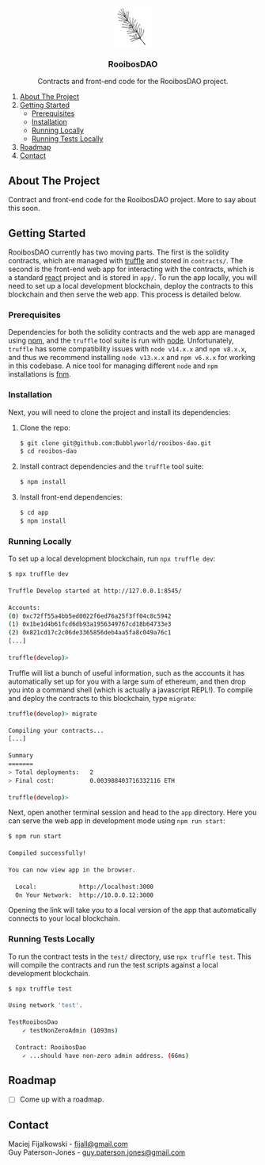 <div align="center">
  <a href="https://github.com/Bubblyworld/rooibos-dao">
    <img src="logo.png" alt="Logo" width="80" height="80">
  </a>

  <h3 align="center">RooibosDAO</h3>

  <p align="center">
    Contracts and front-end code for the RooibosDAO project.
  </p>
</div>

<ol>
  <li><a href="#about-the-project">About The Project</a></li>
  <li>
    <a href="#getting-started">Getting Started</a>
    <ul>
      <li><a href="#prerequisites">Prerequisites</a></li>
      <li><a href="#installation">Installation</a></li>
      <li><a href="#running-locally">Running Locally</a></li>
      <li><a href="#running-tests-locally">Running Tests Locally</a></li>
    </ul>
  </li>
  <li><a href="#roadmap">Roadmap</a></li>
  <li><a href="#contact">Contact</a></li>
</ol>

## About The Project

Contract and front-end code for the RooibosDAO project. More to say about this soon.

## Getting Started

RooibosDAO currently has two moving parts. The first is the solidity contracts, which are managed with [truffle](https://trufflesuite.com) and stored in `contracts/`. The second is the front-end web app for interacting with the contracts, which is a standard [react](https://reactjs.org) project and is stored in `app/`. To run the app locally, you will need to set up a local development blockchain, deploy the contracts to this blockchain and then serve the web app. This process is detailed below.

### Prerequisites

Dependencies for both the solidity contracts and the web app are managed using [npm](https://www.npmjs.com), and the `truffle` tool suite is run with [node](https://nodejs.org/en/). Unfortunately, `truffle` has some compatibility issues with `node v14.x.x` and `npm v8.x.x`, and thus we recommend installing `node v13.x.x` and `npm v6.x.x` for working in this codebase. A nice tool for managing different `node` and `npm` installations is [fnm](https://github.com/Schniz/fnm).

### Installation

Next, you will need to clone the project and install its dependencies:

1. Clone the repo:
   ```sh
   $ git clone git@github.com:Bubblyworld/rooibos-dao.git
   $ cd rooibos-dao
   ```
2. Install contract dependencies and the `truffle` tool suite:
   ```sh
   $ npm install
   ```
3. Install front-end dependencies:
   ```sh
   $ cd app
   $ npm install
   ```

### Running Locally

To set up a local development blockchain, run `npx truffle dev`:

```sh
$ npx truffle dev

Truffle Develop started at http://127.0.0.1:8545/

Accounts:
(0) 0xc72ff55a4bb5ed0022f6ed76a25f3ff04c8c5942
(1) 0x1be1d4b61fcd6db93a1956349767cd18b64733e3
(2) 0x821cd17c2c06de3365856deb4aa5fa8c049a76c1
[...]

truffle(develop)>
```

Truffle will list a bunch of useful information, such as the accounts it has automatically set up for you with a large sum of ethereum, and then drop you into a command shell (which is actually a javascript REPL!). To compile and deploy the contracts to this blockchain, type `migrate`:

```sh
truffle(develop)> migrate

Compiling your contracts...
[...]

Summary
=======
> Total deployments:   2
> Final cost:          0.003988403716332116 ETH

truffle(develop)>
```

Next, open another terminal session and head to the `app` directory. Here you can serve the web app in development mode using `npm run start`:

```sh
$ npm run start

Compiled successfully!

You can now view app in the browser.

  Local:            http://localhost:3000
  On Your Network:  http://10.0.0.12:3000
```

Opening the link will take you to a local version of the app that automatically connects to your local blockchain.

### Running Tests Locally

To run the contract tests in the `test/` directory, use `npx truffle test`. This will compile the contracts and run the test scripts against a local development blockchain.

```sh
$ npx truffle test

Using network 'test'.

TestRooibosDao
    ✓ testNonZeroAdmin (1093ms)

  Contract: RooibosDao
    ✓ ...should have non-zero admin address. (66ms)
```

## Roadmap

- [ ] Come up with a roadmap.

## Contact

Maciej Fijalkowski - fijall@gmail.com
<br/>
Guy Paterson-Jones - guy.paterson.jones@gmail.com
